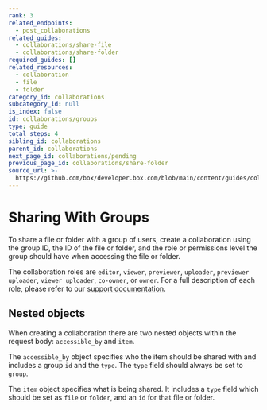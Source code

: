 ```yaml
---
rank: 3
related_endpoints:
  - post_collaborations
related_guides:
  - collaborations/share-file
  - collaborations/share-folder
required_guides: []
related_resources:
  - collaboration
  - file
  - folder
category_id: collaborations
subcategory_id: null
is_index: false
id: collaborations/groups
type: guide
total_steps: 4
sibling_id: collaborations
parent_id: collaborations
next_page_id: collaborations/pending
previous_page_id: collaborations/share-folder
source_url: >-
  https://github.com/box/developer.box.com/blob/main/content/guides/collaborations/groups.md
---
```

# Sharing With Groups

To share a file or folder with a group of users, create a collaboration using
the group ID, the ID of the file or folder, and the role or permissions level
the group should have when accessing the file or folder.

<Samples id='post_collaborations' >

</Samples>

<Message>

The collaboration roles are `editor`, `viewer`, `previewer`, `uploader`,
`previewer uploader`, `viewer uploader`, `co-owner`, or `owner`. For a full
description of each role, please refer to our [support documentation].

</Message>

## Nested objects

When creating a collaboration there are two nested objects within the request
body: `accessible_by` and `item`.

The `accessible_by` object specifies who the item should be shared with and
includes a group `id` and the `type`. The `type` field should always be set to
`group`.

The `item` object specifies what is being shared. It includes a `type` field
which should be set as `file` or `folder`, and an `id` for that file or folder.

[support documentation]: https://community.box.com/t5/Collaborate-By-Inviting-Others/Understanding-Collaborator-Permission-Levels/ta-p/144